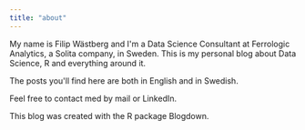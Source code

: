 ```yaml
---
title: "about"
---
```


My name is Filip Wästberg and I'm a Data Science Consultant at Ferrologic Analytics, a Solita company, in Sweden. This is my personal blog about Data Science, R and everything around it.

The posts you'll find here are both in English and in Swedish.

Feel free to contact med by mail or LinkedIn.

This blog was created with the R package Blogdown. 

